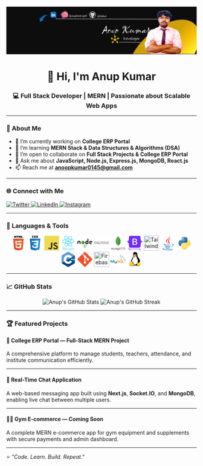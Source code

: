 ![banner](https://github.com/anup-kumar-bit/anup-kumar-bit/blob/main/banner.jpeg)

<h1 align="center">👋 Hi, I'm Anup Kumar</h1>
<h3 align="center">💻 Full Stack Developer | MERN | Passionate about Scalable Web Apps</h3>

---

### 🚀 About Me  
- 🔭 I’m currently working on **College ERP Portal**  
- 🌱 I’m learning **MERN Stack & Data Structures & Algorithms (DSA)**  
- 👯 I’m open to collaborate on **Full Stack Projects & College ERP Portal**  
- 💬 Ask me about **JavaScript, Node.js, Express.js, MongoDB, React.js**  
- 📫 Reach me at **anoopkumar0145@gmail.com**  

---

### 🌐 Connect with Me  
<p align="left">
  <a href="https://twitter.com/anupkum94557543" target="_blank">
    <img src="https://raw.githubusercontent.com/rahuldkjain/github-profile-readme-generator/master/src/images/icons/Social/twitter.svg" height="30" width="40" alt="Twitter"/>
  </a>
  <a href="https://www.linkedin.com/in/anup-kumar-linkdin" target="_blank">
    <img src="https://raw.githubusercontent.com/rahuldkjain/github-profile-readme-generator/master/src/images/icons/Social/linked-in-alt.svg" height="30" width="40" alt="LinkedIn"/>
  </a>
  <a href="https://instagram.com/anupkashyap81" target="_blank">
    <img src="https://raw.githubusercontent.com/rahuldkjain/github-profile-readme-generator/master/src/images/icons/Social/instagram.svg" height="30" width="40" alt="Instagram"/>
  </a>
</p>

---

### 🧠 Languages & Tools  

<p align="center">
  <img src="https://raw.githubusercontent.com/devicons/devicon/master/icons/html5/html5-original-wordmark.svg" title="HTML5" width="40" height="40"/> 
  <img src="https://raw.githubusercontent.com/devicons/devicon/master/icons/css3/css3-original-wordmark.svg" title="CSS3" width="40" height="40"/> 
  <img src="https://raw.githubusercontent.com/devicons/devicon/master/icons/javascript/javascript-original.svg" title="JavaScript" width="40" height="40"/> 
  <img src="https://raw.githubusercontent.com/devicons/devicon/master/icons/react/react-original-wordmark.svg" title="React" width="40" height="40"/> 
  <img src="https://raw.githubusercontent.com/devicons/devicon/master/icons/nodejs/nodejs-original-wordmark.svg" title="Node.js" width="40" height="40"/> 
  <img src="https://raw.githubusercontent.com/devicons/devicon/master/icons/express/express-original-wordmark.svg" title="Express.js" width="40" height="40"/> 
  <img src="https://raw.githubusercontent.com/devicons/devicon/master/icons/mongodb/mongodb-original-wordmark.svg" title="MongoDB" width="40" height="40"/> 
  <img src="https://raw.githubusercontent.com/devicons/devicon/master/icons/bootstrap/bootstrap-plain-wordmark.svg" title="Bootstrap" width="40" height="40"/> 
  <img src="https://www.vectorlogo.zone/logos/tailwindcss/tailwindcss-icon.svg" title="Tailwind CSS" width="40" height="40"/> 
  <img src="https://raw.githubusercontent.com/devicons/devicon/master/icons/java/java-original.svg" title="Java" width="40" height="40"/> 
  <img src="https://raw.githubusercontent.com/devicons/devicon/master/icons/python/python-original.svg" title="Python" width="40" height="40"/> 
  <img src="https://raw.githubusercontent.com/devicons/devicon/master/icons/cplusplus/cplusplus-original.svg" title="C++" width="40" height="40"/> 
  <img src="https://raw.githubusercontent.com/devicons/devicon/master/icons/git/git-original.svg" title="Git" width="40" height="40"/> 
  <img src="https://www.vectorlogo.zone/logos/firebase/firebase-icon.svg" title="Firebase" width="40" height="40"/> 
  <img src="https://raw.githubusercontent.com/devicons/devicon/master/icons/mysql/mysql-original-wordmark.svg" title="MySQL" width="40" height="40"/> 
  <img src="https://raw.githubusercontent.com/devicons/devicon/master/icons/linux/linux-original.svg" title="Linux" width="40" height="40"/> 
</p>

---

### 📈 GitHub Stats  

<p align="center">
  <img src="https://github-readme-stats.vercel.app/api?username=anup-kumar-bit&show_icons=true&theme=radical" alt="Anup's GitHub Stats" height="165"/>
  <img src="https://github-readme-streak-stats.herokuapp.com/?user=anup-kumar-bit&theme=radical" alt="Anup's GitHub Streak" height="165"/>
</p>

---

### 🏆 Featured Projects  

#### 🚧 College ERP Portal — Full-Stack MERN Project  
A comprehensive platform to manage students, teachers, attendance, and institute communication efficiently.  

---

#### 💬 Real-Time Chat Application  
A web-based messaging app built using **Next.js**, **Socket.IO**, and **MongoDB**, enabling live chat between multiple users.  

---

#### 🏋️‍♂️ Gym E-commerce — Coming Soon  
A complete MERN e-commerce app for gym equipment and supplements with secure payments and admin dashboard.  

---


⭐️ *"Code. Learn. Build. Repeat."*  
